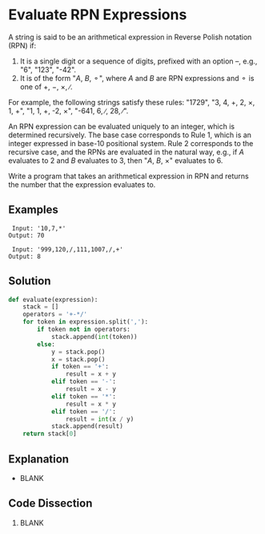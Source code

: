 # Evaluate RPN Expressions
A string is said to be an arithmetical expression in Reverse Polish notation (RPN) if:
1. It is a single digit or a sequence of digits, prefixed with an option &ndash;, e.g., "6", "123", "-42".
2. It is of the form "_A_, _B_, &#9900;", where _A_ and _B_ are RPN expressions and &#9900; is one of &plus;, &minus;, &times;, &#8725;.
  
For example, the following strings satisfy these rules: "1729", "3, 4, &plus;, 2, &times;, 1, &plus;", "1, 1, &plus;, -2, &times;", "-641, 6, &#8725;, 28, &#8725;".
  
An RPN expression can be evaluated uniquely to an integer, which is determined recursively. The base case corresponds to Rule 1, which is an integer expressed in base-10 positional system. Rule 2 corresponds to the recursive case, and the RPNs are evaluated in the natural way, e.g., if _A_ evaluates to 2 and _B_ evaluates to 3, then "_A_, _B_, &times;" evaluates to 6.
  
Write a program that takes an arithmetical expression in RPN and returns the number that the expression evaluates to.
  
## Examples
```
 Input: '10,7,*'
Output: 70

 Input: '999,120,/,111,1007,/,+'
Output: 8
```
  
## Solution
```python
def evaluate(expression):
    stack = []
    operators = '+-*/'
    for token in expression.split(','):
        if token not in operators:
            stack.append(int(token))
        else:
            y = stack.pop()
            x = stack.pop()
            if token == '+':
                result = x + y
            elif token == '-':
                result = x - y
            elif token == '*':
                result = x * y
            elif token == '/':
                result = int(x / y)
            stack.append(result)
    return stack[0]
```
  
## Explanation
* BLANK
  
## Code Dissection
1. BLANK